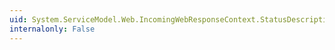 ```yaml
---
uid: System.ServiceModel.Web.IncomingWebResponseContext.StatusDescription
internalonly: False
---
```

